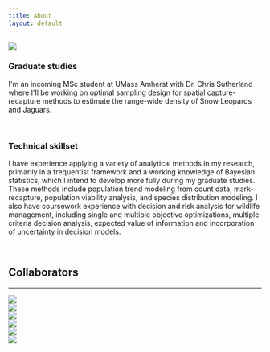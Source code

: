 ```yaml
---
title: About
layout: default
---
```


<div class="row content-row">
<div class="col-12 col-sm-3">
    <img src="{{ site.baseurl }}/images/utah.jpg">
</div>
<div class="col-12 col-sm-9">
    <h3>Graduate studies</h3>
    <p>I'm an incoming MSc student at UMass Amherst with Dr. Chris Sutherland where I'll be working on optimal sampling design for spatial capture-recapture methods to estimate the range-wide density of Snow Leopards and Jaguars.</p>
    <br>
    <h3>Technical skillset</h3>
    <p>I have experience applying a variety of analytical methods in my research, primarily in a frequentist framework and a working knowledge of Bayesian statistics, which I intend to develop more fully during my graduate studies. These methods include population trend modeling from count data, mark-recapture, population viability analysis, and species distribution modeling. I also have coursework experience with decision and risk analysis for wildlife management, including single and multiple objective optimizations, multiple criteria decision analysis, expected value of information and incorporation of uncertainty in decision models.</p>
</div>
</div>
<br>    
<h2>Collaborators</h2>
<hr>
<div class="row justify-content-md-center">
    <div class="col-2">
        <a href = "http://gpls.cns.umass.edu/oeb" target="_blank">
            <img src="{{ site.baseurl }}/images/collabs/UMass.png">
        </a>
      </div>
    <div class="col-2">
        <a href = "https://institute.sandiegozoo.org/population-sustainability" target="_blank">
            <img src="{{ site.baseurl }}/images/collabs/SDZ.png">
        </a>
      </div>
    <div class="col-2">
        <a href = "https://dnr.cals.cornell.edu/" target="_blank">
            <img src="{{ site.baseurl }}/images/collabs/Cornell.png">
        </a>
      </div>
    <div class="col-2">
        <a href = "https://www.mass.gov/orgs/division-of-fisheries-and-wildlife" target="_blank">
            <img src="{{ site.baseurl }}/images/collabs/MassWildlife.png">
        </a>
      </div>
    <div class="col-2">
        <a href = "https://www.birds.cornell.edu/home/" target="_blank">
            <img src="{{ site.baseurl }}/images/collabs/CLO.png">
        </a>
      </div>
    <div class="col-2">
        <a href = "https://www.massaudubon.org/our-conservation-work/wildlife-research-conservation" target="_blank">
            <img src="{{ site.baseurl }}/images/collabs/MassAudubon.png">
        </a>
      </div>
</div>
